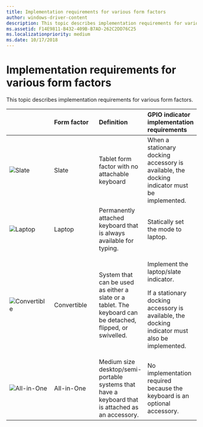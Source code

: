 ```yaml
---
title: Implementation requirements for various form factors
author: windows-driver-content
description: This topic describes implementation requirements for various form factors.
ms.assetid: F14E9811-B432-409B-B7AD-262C2DD76C25
ms.localizationpriority: medium
ms.date: 10/17/2018
---
```


# Implementation requirements for various form factors


This topic describes implementation requirements for various form factors.

<table>
<colgroup>
<col width="25%" />
<col width="25%" />
<col width="25%" />
<col width="25%" />
</colgroup>
<thead>
<tr class="header">
<th align="left"></th>
<th align="left">Form factor</th>
<th align="left">Definition</th>
<th align="left">GPIO indicator implementation requirements</th>
</tr>
</thead>
<tbody>
<tr class="odd">
<td align="left"><p><img src="images/slate.jpg" alt="Slate" /></p></td>
<td align="left">Slate</td>
<td align="left">Tablet form factor with no attachable keyboard</td>
<td align="left">When a stationary docking accessory is available, the docking indicator must be implemented.</td>
</tr>
<tr class="even">
<td align="left"><p><img src="images/laptop.jpg" alt="Laptop" /></p></td>
<td align="left">Laptop</td>
<td align="left">Permanently attached keyboard that is always available for typing.</td>
<td align="left">Statically set the mode to laptop.</td>
</tr>
<tr class="odd">
<td align="left"><p><img src="images/convertible.jpg" alt="Convertible" /></p></td>
<td align="left">Convertible</td>
<td align="left">System that can be used as either a slate or a tablet. The keyboard can be detached, flipped, or swivelled.</td>
<td align="left"><p>Implement the laptop/slate indicator.</p>
<p>If a stationary docking accessory is available, the docking indicator must also be implemented.</p></td>
</tr>
<tr class="even">
<td align="left"><p><img src="images/allinone.jpg" alt="All-in-One" /></p></td>
<td align="left">All-in-One</td>
<td align="left">Medium size desktop/semi-portable systems that have a keyboard that is attached as an accessory.</td>
<td align="left">No implementation required because the keyboard is an optional accessory.</td>
</tr>
</tbody>
</table>

 

 

 





